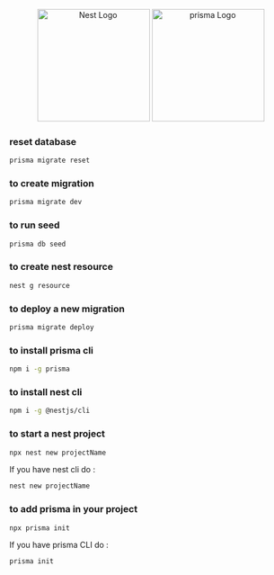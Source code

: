<p align="center">
  <a href="http://nestjs.com/" target="blank"><img src="https://nestjs.com/img/logo-small.svg" width="200" alt="Nest Logo" /></a>
  <a href="https://www.prisma.io/" target="blank"><img src="https://cdn.worldvectorlogo.com/logos/prisma-2.svg" width="200" alt="prisma Logo" /></a>
</p>

### reset database
```bash
prisma migrate reset
```
### to create migration 
```bash
prisma migrate dev
```
### to run seed
```bash
prisma db seed
```
### to create nest resource
```bash
nest g resource
```
### to deploy a new migration 
```bash
prisma migrate deploy
``` 
### to install prisma cli
```bash
npm i -g prisma
``` 
### to install nest cli
```bash
npm i -g @nestjs/cli
``` 
### to start a nest project
```bash
npx nest new projectName
``` 
If you have nest cli do : 
```bash
nest new projectName
``` 
### to add prisma in your project 
```bash
npx prisma init
``` 
If you have prisma CLI do : 
```bash
prisma init
``` 
